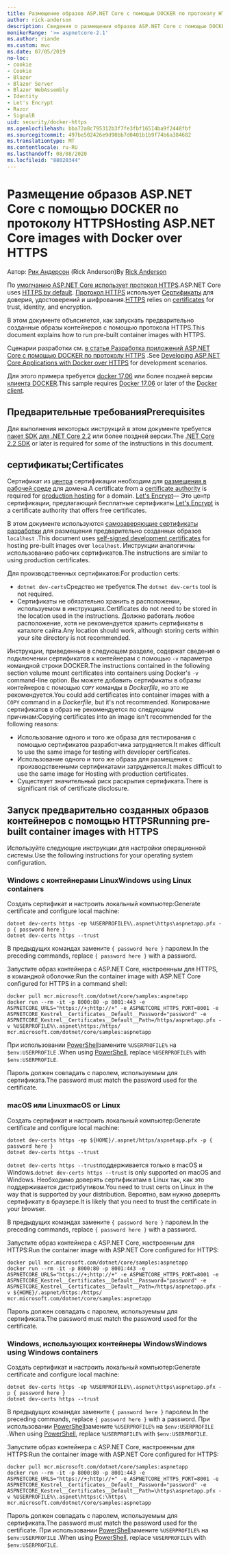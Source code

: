 ```yaml
---
title: Размещение образов ASP.NET Core с помощью DOCKER по протоколу HTTPS
author: rick-anderson
description: Сведения о размещении образов ASP.NET Core с помощью DOCKER по протоколу HTTPS
monikerRange: '>= aspnetcore-2.1'
ms.author: riande
ms.custom: mvc
ms.date: 07/05/2019
no-loc:
- cookie
- Cookie
- Blazor
- Blazor Server
- Blazor WebAssembly
- Identity
- Let's Encrypt
- Razor
- SignalR
uid: security/docker-https
ms.openlocfilehash: bba72a8c795312b3f7fe3fbf16514ba9f2448fbf
ms.sourcegitcommit: 497be502426e9d90bb7d0401b1b9f74b6a384682
ms.translationtype: MT
ms.contentlocale: ru-RU
ms.lasthandoff: 08/08/2020
ms.locfileid: "88020344"
---
```

# <a name="hosting-aspnet-core-images-with-docker-over-https"></a><span data-ttu-id="75aa6-103">Размещение образов ASP.NET Core с помощью DOCKER по протоколу HTTPS</span><span class="sxs-lookup"><span data-stu-id="75aa6-103">Hosting ASP.NET Core images with Docker over HTTPS</span></span>

<span data-ttu-id="75aa6-104">Автор: [Рик Андерсон](https://twitter.com/RickAndMSFT) (Rick Anderson)</span><span class="sxs-lookup"><span data-stu-id="75aa6-104">By [Rick Anderson](https://twitter.com/RickAndMSFT)</span></span>

<span data-ttu-id="75aa6-105">По [умолчанию ASP.NET Core использует протокол HTTPS](/aspnet/core/security/enforcing-ssl).</span><span class="sxs-lookup"><span data-stu-id="75aa6-105">ASP.NET Core uses [HTTPS by default](/aspnet/core/security/enforcing-ssl).</span></span> <span data-ttu-id="75aa6-106">[Протокол HTTPS](https://en.wikipedia.org/wiki/HTTPS) использует [Сертификаты](https://en.wikipedia.org/wiki/Public_key_certificate) для доверия, удостоверений и шифрования.</span><span class="sxs-lookup"><span data-stu-id="75aa6-106">[HTTPS](https://en.wikipedia.org/wiki/HTTPS) relies on [certificates](https://en.wikipedia.org/wiki/Public_key_certificate) for trust, identity, and encryption.</span></span>

<span data-ttu-id="75aa6-107">В этом документе объясняется, как запускать предварительно созданные образы контейнеров с помощью протокола HTTPS.</span><span class="sxs-lookup"><span data-stu-id="75aa6-107">This document explains how to run pre-built container images with HTTPS.</span></span>

<span data-ttu-id="75aa6-108">Сценарии разработки см. [в статье Разработка приложений ASP.NET Core с помощью DOCKER по протоколу HTTPS](https://github.com/dotnet/dotnet-docker/blob/master/samples/run-aspnetcore-https-development.md) .</span><span class="sxs-lookup"><span data-stu-id="75aa6-108">See [Developing ASP.NET Core Applications with Docker over HTTPS](https://github.com/dotnet/dotnet-docker/blob/master/samples/run-aspnetcore-https-development.md) for development scenarios.</span></span>

<span data-ttu-id="75aa6-109">Для этого примера требуется [docker 17,06](https://docs.docker.com/release-notes/docker-ce) или более поздней версии [клиента DOCKER](https://www.docker.com/products/docker).</span><span class="sxs-lookup"><span data-stu-id="75aa6-109">This sample requires [Docker 17.06](https://docs.docker.com/release-notes/docker-ce) or later of the [Docker client](https://www.docker.com/products/docker).</span></span>

## <a name="prerequisites"></a><span data-ttu-id="75aa6-110">Предварительные требования</span><span class="sxs-lookup"><span data-stu-id="75aa6-110">Prerequisites</span></span>

<span data-ttu-id="75aa6-111">Для выполнения некоторых инструкций в этом документе требуется [пакет SDK для .NET Core 2,2](https://dotnet.microsoft.com/download) или более поздней версии.</span><span class="sxs-lookup"><span data-stu-id="75aa6-111">The [.NET Core 2.2 SDK](https://dotnet.microsoft.com/download) or later is required for some of the instructions in this document.</span></span>

## <a name="certificates"></a><span data-ttu-id="75aa6-112">сертификаты;</span><span class="sxs-lookup"><span data-stu-id="75aa6-112">Certificates</span></span>

<span data-ttu-id="75aa6-113">Сертификат из [центра](https://wikipedia.org/wiki/Certificate_authority) сертификации необходим для [размещения в рабочей среде](https://blogs.msdn.microsoft.com/webdev/2017/11/29/configuring-https-in-asp-net-core-across-different-platforms/) для домена.</span><span class="sxs-lookup"><span data-stu-id="75aa6-113">A certificate from a [certificate authority](https://wikipedia.org/wiki/Certificate_authority) is required for [production hosting](https://blogs.msdn.microsoft.com/webdev/2017/11/29/configuring-https-in-asp-net-core-across-different-platforms/) for a domain.</span></span> <span data-ttu-id="75aa6-114">[Let's Encrypt](https://letsencrypt.org/)— Это центр сертификации, предлагающий бесплатные сертификаты.</span><span class="sxs-lookup"><span data-stu-id="75aa6-114">[Let's Encrypt](https://letsencrypt.org/) is a certificate authority that offers free certificates.</span></span>

<span data-ttu-id="75aa6-115">В этом документе используются [самозаверяющие сертификаты разработки](https://en.wikipedia.org/wiki/Self-signed_certificate) для размещения предварительно созданных образов `localhost` .</span><span class="sxs-lookup"><span data-stu-id="75aa6-115">This document uses [self-signed development certificates](https://en.wikipedia.org/wiki/Self-signed_certificate) for hosting pre-built images over `localhost`.</span></span> <span data-ttu-id="75aa6-116">Инструкции аналогичны использованию рабочих сертификатов.</span><span class="sxs-lookup"><span data-stu-id="75aa6-116">The instructions are similar to using production certificates.</span></span>

<span data-ttu-id="75aa6-117">Для производственных сертификатов:</span><span class="sxs-lookup"><span data-stu-id="75aa6-117">For production certs:</span></span>

* <span data-ttu-id="75aa6-118">`dotnet dev-certs`Средство не требуется.</span><span class="sxs-lookup"><span data-stu-id="75aa6-118">The `dotnet dev-certs` tool is not required.</span></span>
* <span data-ttu-id="75aa6-119">Сертификаты не обязательно хранить в расположении, используемом в инструкциях.</span><span class="sxs-lookup"><span data-stu-id="75aa6-119">Certificates do not need to be stored in the location used in the instructions.</span></span> <span data-ttu-id="75aa6-120">Должно работать любое расположение, хотя не рекомендуется хранить сертификаты в каталоге сайта.</span><span class="sxs-lookup"><span data-stu-id="75aa6-120">Any location should work, although storing certs within your site directory is not recommended.</span></span>

<span data-ttu-id="75aa6-121">Инструкции, приведенные в следующем разделе, содержат сведения о подключении сертификатов к контейнерам с помощью `-v` параметра командной строки DOCKER.</span><span class="sxs-lookup"><span data-stu-id="75aa6-121">The instructions contained in the following section volume mount certificates into containers using Docker's `-v` command-line option.</span></span> <span data-ttu-id="75aa6-122">Вы можете добавить сертификаты в образы контейнеров с помощью `COPY` команды в *Dockerfile*, но это не рекомендуется.</span><span class="sxs-lookup"><span data-stu-id="75aa6-122">You could add certificates into container images with a `COPY` command in a *Dockerfile*, but it's not recommended.</span></span> <span data-ttu-id="75aa6-123">Копирование сертификатов в образ не рекомендуется по следующим причинам:</span><span class="sxs-lookup"><span data-stu-id="75aa6-123">Copying certificates into an image isn't recommended for the following reasons:</span></span>

* <span data-ttu-id="75aa6-124">Использование одного и того же образа для тестирования с помощью сертификатов разработчика затрудняется.</span><span class="sxs-lookup"><span data-stu-id="75aa6-124">It makes difficult to use the same image for testing with developer certificates.</span></span>
* <span data-ttu-id="75aa6-125">Использование одного и того же образа для размещения с производственными сертификатами затрудняется.</span><span class="sxs-lookup"><span data-stu-id="75aa6-125">It makes difficult to use the same image for Hosting with production certificates.</span></span>
* <span data-ttu-id="75aa6-126">Существует значительный риск раскрытия сертификата.</span><span class="sxs-lookup"><span data-stu-id="75aa6-126">There is significant risk of certificate disclosure.</span></span>

## <a name="running-pre-built-container-images-with-https"></a><span data-ttu-id="75aa6-127">Запуск предварительно созданных образов контейнеров с помощью HTTPS</span><span class="sxs-lookup"><span data-stu-id="75aa6-127">Running pre-built container images with HTTPS</span></span>

<span data-ttu-id="75aa6-128">Используйте следующие инструкции для настройки операционной системы.</span><span class="sxs-lookup"><span data-stu-id="75aa6-128">Use the following instructions for your operating system configuration.</span></span>

### <a name="windows-using-linux-containers"></a><span data-ttu-id="75aa6-129">Windows с контейнерами Linux</span><span class="sxs-lookup"><span data-stu-id="75aa6-129">Windows using Linux containers</span></span>

<span data-ttu-id="75aa6-130">Создать сертификат и настроить локальный компьютер:</span><span class="sxs-lookup"><span data-stu-id="75aa6-130">Generate certificate and configure local machine:</span></span>

```dotnetcli
dotnet dev-certs https -ep %USERPROFILE%\.aspnet\https\aspnetapp.pfx -p { password here }
dotnet dev-certs https --trust
```

<span data-ttu-id="75aa6-131">В предыдущих командах замените `{ password here }` паролем.</span><span class="sxs-lookup"><span data-stu-id="75aa6-131">In the preceding commands, replace `{ password here }` with a password.</span></span>

<span data-ttu-id="75aa6-132">Запустите образ контейнера с ASP.NET Core, настроенным для HTTPS, в командной оболочке:</span><span class="sxs-lookup"><span data-stu-id="75aa6-132">Run the container image with ASP.NET Core configured for HTTPS in a command shell:</span></span>

```console
docker pull mcr.microsoft.com/dotnet/core/samples:aspnetapp
docker run --rm -it -p 8000:80 -p 8001:443 -e ASPNETCORE_URLS="https://+;http://+" -e ASPNETCORE_HTTPS_PORT=8001 -e ASPNETCORE_Kestrel__Certificates__Default__Password="password" -e ASPNETCORE_Kestrel__Certificates__Default__Path=/https/aspnetapp.pfx -v %USERPROFILE%\.aspnet\https:/https/ mcr.microsoft.com/dotnet/core/samples:aspnetapp
```

<span data-ttu-id="75aa6-133">При использовании [PowerShell](/powershell/scripting/overview)замените `%USERPROFILE%` на `$env:USERPROFILE` .</span><span class="sxs-lookup"><span data-stu-id="75aa6-133">When using [PowerShell](/powershell/scripting/overview), replace `%USERPROFILE%` with `$env:USERPROFILE`.</span></span>

<span data-ttu-id="75aa6-134">Пароль должен совпадать с паролем, используемым для сертификата.</span><span class="sxs-lookup"><span data-stu-id="75aa6-134">The password must match the password used for the certificate.</span></span>

### <a name="macos-or-linux"></a><span data-ttu-id="75aa6-135">macOS или Linux</span><span class="sxs-lookup"><span data-stu-id="75aa6-135">macOS or Linux</span></span>

<span data-ttu-id="75aa6-136">Создать сертификат и настроить локальный компьютер:</span><span class="sxs-lookup"><span data-stu-id="75aa6-136">Generate certificate and configure local machine:</span></span>

```dotnetcli
dotnet dev-certs https -ep ${HOME}/.aspnet/https/aspnetapp.pfx -p { password here }
dotnet dev-certs https --trust
```

<span data-ttu-id="75aa6-137">`dotnet dev-certs https --trust`поддерживается только в macOS и Windows.</span><span class="sxs-lookup"><span data-stu-id="75aa6-137">`dotnet dev-certs https --trust` is only supported on macOS and Windows.</span></span> <span data-ttu-id="75aa6-138">Необходимо доверять сертификатам в Linux так, как это поддерживается дистрибутивом.</span><span class="sxs-lookup"><span data-stu-id="75aa6-138">You need to trust certs on Linux in the way that is supported by your distribution.</span></span> <span data-ttu-id="75aa6-139">Вероятно, вам нужно доверять сертификату в браузере.</span><span class="sxs-lookup"><span data-stu-id="75aa6-139">It is likely that you need to trust the certificate in your browser.</span></span>

<span data-ttu-id="75aa6-140">В предыдущих командах замените `{ password here }` паролем.</span><span class="sxs-lookup"><span data-stu-id="75aa6-140">In the preceding commands, replace `{ password here }` with a password.</span></span>

<span data-ttu-id="75aa6-141">Запустите образ контейнера с ASP.NET Core, настроенным для HTTPS:</span><span class="sxs-lookup"><span data-stu-id="75aa6-141">Run the container image with ASP.NET Core configured for HTTPS:</span></span>

```console
docker pull mcr.microsoft.com/dotnet/core/samples:aspnetapp
docker run --rm -it -p 8000:80 -p 8001:443 -e ASPNETCORE_URLS="https://+;http://+" -e ASPNETCORE_HTTPS_PORT=8001 -e ASPNETCORE_Kestrel__Certificates__Default__Password="password" -e ASPNETCORE_Kestrel__Certificates__Default__Path=/https/aspnetapp.pfx -v ${HOME}/.aspnet/https:/https/ mcr.microsoft.com/dotnet/core/samples:aspnetapp
```

<span data-ttu-id="75aa6-142">Пароль должен совпадать с паролем, используемым для сертификата.</span><span class="sxs-lookup"><span data-stu-id="75aa6-142">The password must match the password used for the certificate.</span></span>

### <a name="windows-using-windows-containers"></a><span data-ttu-id="75aa6-143">Windows, использующих контейнеры Windows</span><span class="sxs-lookup"><span data-stu-id="75aa6-143">Windows using Windows containers</span></span>

<span data-ttu-id="75aa6-144">Создать сертификат и настроить локальный компьютер:</span><span class="sxs-lookup"><span data-stu-id="75aa6-144">Generate certificate and configure local machine:</span></span>

```dotnetcli
dotnet dev-certs https -ep %USERPROFILE%\.aspnet\https\aspnetapp.pfx -p { password here }
dotnet dev-certs https --trust
```

<span data-ttu-id="75aa6-145">В предыдущих командах замените `{ password here }` паролем.</span><span class="sxs-lookup"><span data-stu-id="75aa6-145">In the preceding commands, replace `{ password here }` with a password.</span></span> <span data-ttu-id="75aa6-146">При использовании [PowerShell](/powershell/scripting/overview)замените `%USERPROFILE%` на `$env:USERPROFILE` .</span><span class="sxs-lookup"><span data-stu-id="75aa6-146">When using [PowerShell](/powershell/scripting/overview), replace `%USERPROFILE%` with `$env:USERPROFILE`.</span></span>

<span data-ttu-id="75aa6-147">Запустите образ контейнера с ASP.NET Core, настроенным для HTTPS:</span><span class="sxs-lookup"><span data-stu-id="75aa6-147">Run the container image with ASP.NET Core configured for HTTPS:</span></span>

```console
docker pull mcr.microsoft.com/dotnet/core/samples:aspnetapp
docker run --rm -it -p 8000:80 -p 8001:443 -e ASPNETCORE_URLS="https://+;http://+" -e ASPNETCORE_HTTPS_PORT=8001 -e ASPNETCORE_Kestrel__Certificates__Default__Password="password" -e ASPNETCORE_Kestrel__Certificates__Default__Path=\https\aspnetapp.pfx -v %USERPROFILE%\.aspnet\https:C:\https\ mcr.microsoft.com/dotnet/core/samples:aspnetapp
```

<span data-ttu-id="75aa6-148">Пароль должен совпадать с паролем, используемым для сертификата.</span><span class="sxs-lookup"><span data-stu-id="75aa6-148">The password must match the password used for the certificate.</span></span> <span data-ttu-id="75aa6-149">При использовании [PowerShell](/powershell/scripting/overview)замените `%USERPROFILE%` на `$env:USERPROFILE` .</span><span class="sxs-lookup"><span data-stu-id="75aa6-149">When using [PowerShell](/powershell/scripting/overview), replace `%USERPROFILE%` with `$env:USERPROFILE`.</span></span>
